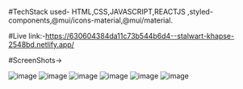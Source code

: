 #TechStack used- HTML,CSS,JAVASCRIPT,REACTJS ,styled-components,@mui/icons-material,@mui/material.

#Live link:-https://630604384da11c73b544b6d4--stalwart-khapse-2548bd.netlify.app/

#ScreenShots->

![image](https://user-images.githubusercontent.com/108413276/186385052-7c1e3783-a9fa-45df-8275-d0983ff62729.png)
![image](https://user-images.githubusercontent.com/108413276/186385076-dd73974c-3049-442f-b568-2e1c21db3ae4.png)
![image](https://user-images.githubusercontent.com/108413276/186385101-d442ec6d-8eaa-4cc9-accd-077cac3b10bd.png)
![image](https://user-images.githubusercontent.com/108413276/186385132-9cef3bfc-581f-44c1-8076-3be2575848e8.png)
![image](https://user-images.githubusercontent.com/108413276/186385177-e8acec39-028c-4493-8e69-10c9b565227e.png)
![image](https://user-images.githubusercontent.com/108413276/186385205-5751fe35-efd0-4f1b-aa9d-2fe11dcf2897.png)
